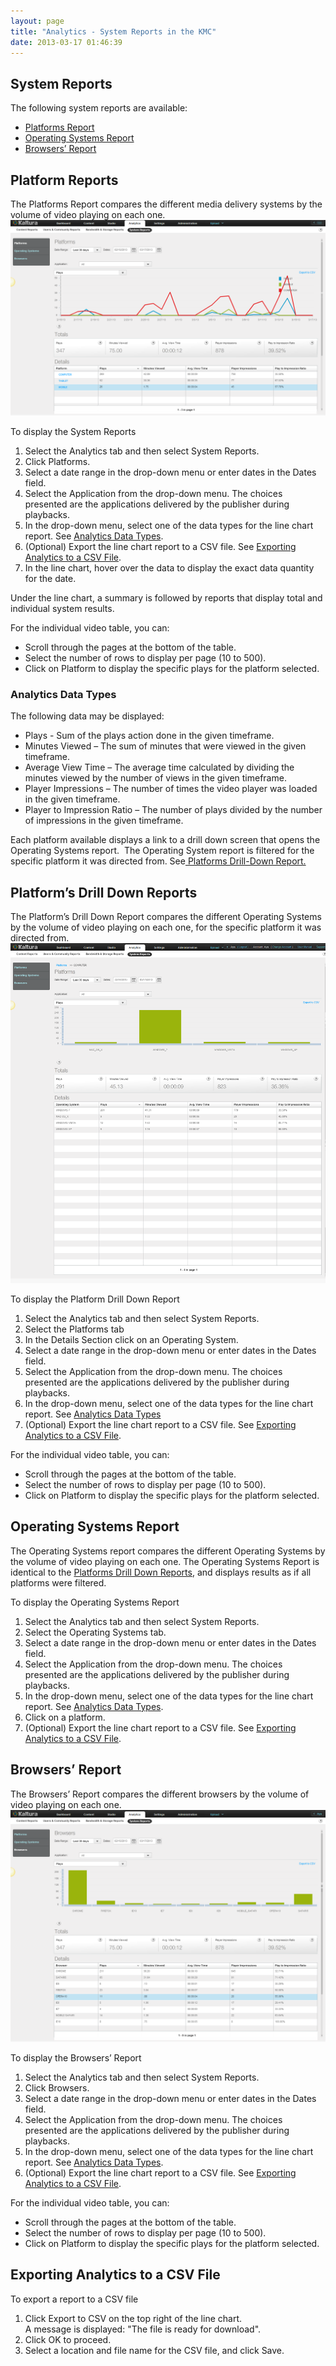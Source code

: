 ```yaml
---
layout: page
title: "Analytics - System Reports in the KMC"
date: 2013-03-17 01:46:39
---
```


## System Reports

The following system reports are available:

*   [Platforms Report][1]
*   [Operating Systems Report][2]
*   [Browsers’ Report][3]  

 [1]: #PlatformReports
 [2]: #OperatingSystemsReport
 [3]: #BrowsersReport

## <a name="PlatformReports"></a>Platform Reports

The Platforms Report compares the different media delivery systems by the volume of video playing on each one.<img src="../../assets/997.img">

<p class="Procedure mce-procedure">
  To display the System Reports
</p>

1.  Select the Analytics tab and then select System Reports.
2.  Click Platforms.
3.  Select a date range in the drop-down menu or enter dates in the Dates field.
4.  Select the Application from the drop-down menu. The choices presented are the applications delivered by the publisher during playbacks. 
5.  In the drop-down menu, select one of the data types for the line chart report. See [Analytics Data Types][4]. 
6.  (Optional) Export the line chart report to a CSV file. See [Exporting Analytics to a CSV File][5].
7.  In the line chart, hover over the data to display the exact data quantity for the date.

 [4]: file:///C:/Users/Debbie/Documents/Gemini/Analytics/System_Reports.docx#_Analytics_Data_Types
 [5]: #Exporting

Under the line chart, a summary is followed by reports that display total and individual system results.

For the individual video table, you can:

*   Scroll through the pages at the bottom of the table.
*   Select the number of rows to display per page (10 to 500).
*   Click on Platform to display the specific plays for the platform selected.

### <a name="Analytics_Data_Types"></a>Analytics Data Types

The following data may be displayed:

*   Plays - Sum of the plays action done in the given timeframe.
*   Minutes Viewed – The sum of minutes that were viewed in the given timeframe.
*   Average View Time – The average time calculated by dividing the minutes viewed by the number of views in the given timeframe.
*   Player Impressions – The number of times the video player was loaded in the given timeframe.
*   Player to Impression Ratio – The number of plays divided by the number of impressions in the given timeframe.

Each platform available displays a link to a drill down screen that opens the Operating Systems report.  The Operating System report is filtered for the specific platform it was directed from. See[ Platforms Drill-Down Report.][6]

 [6]: #Platform_Drill

## <a name="Platform_Drill"></a>Platform’s Drill Down Reports

The Platform’s Drill Down Report compares the different Operating Systems by the volume of video playing on each one, for the specific platform it was directed from.<img src="../../assets/999.img">

<p class="Procedure mce-procedure">
  To display the Platform Drill Down Report
</p>

1.  Select the Analytics tab and then select System Reports.
2.  Select the Platforms tab
3.  In the Details Section click on an Operating System.
4.  Select a date range in the drop-down menu or enter dates in the Dates field.
5.  Select the Application from the drop-down menu. The choices presented are the applications delivered by the publisher during playbacks. 
6.  In the drop-down menu, select one of the data types for the line chart report. See [Analytics Data Types][4]
7.  (Optional) Export the line chart report to a CSV file. See [Exporting Analytics to a CSV File][5].

For the individual video table, you can:

*   Scroll through the pages at the bottom of the table.
*   Select the number of rows to display per page (10 to 500).
*   Click on Platform to display the specific plays for the platform selected.

## <a name="OperatingSystemsReport"></a>Operating Systems Report

The Operating Systems report compares the different Operating Systems by the volume of video playing on each one. The Operating Systems Report is identical to the [Platforms Drill Down Reports][6], and displays results as if all platforms were filtered.

<p class="Procedure mce-procedure">
  To display the Operating Systems Report
</p>

1.  Select the Analytics tab and then select System Reports.
2.  Select the Operating Systems tab.
3.  Select a date range in the drop-down menu or enter dates in the Dates field.
4.  Select the Application from the drop-down menu. The choices presented are the applications delivered by the publisher during playbacks. 
5.  In the drop-down menu, select one of the data types for the line chart report. See [Analytics Data Types][7].
6.  Click on a platform.
7.  (Optional) Export the line chart report to a CSV file. See [Exporting Analytics to a CSV File][5].

 [7]: #Analytics_Data_Types

## <a name="BrowsersReport"></a>Browsers’ Report

The Browsers’ Report compares the different browsers by the volume of video playing on each one.<img src="../../assets/1000.img">

<p class="mce-procedure">
  To display the Browsers’ Report
</p>

1.  Select the Analytics tab and then select System Reports.
2.  Click Browsers.
3.  Select a date range in the drop-down menu or enter dates in the Dates field.
4.  Select the Application from the drop-down menu. The choices presented are the applications delivered by the publisher during playbacks. 
5.  In the drop-down menu, select one of the data types for the line chart report. See [Analytics Data Types][7].
6.  (Optional) Export the line chart report to a CSV file. See [Exporting Analytics to a CSV File][5].

For the individual video table, you can:

*   Scroll through the pages at the bottom of the table.
*   Select the number of rows to display per page (10 to 500).
*   Click on Platform to display the specific plays for the platform selected.

## <a name="Exporting"></a>Exporting Analytics to a CSV File

<p class="mce-procedure">
  To export a report to a CSV file
</p>

1.  Click Export to CSV on the top right of the line chart.  
    A message is displayed: "The file is ready for download".
2.  Click OK to proceed.
3.  Select a location and file name for the CSV file, and click Save.

 